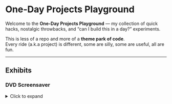 # One-Day Projects Playground

Welcome to the **One-Day Projects Playground** — my collection of quick hacks, nostalgic throwbacks, and “can I build this in a day?” experiments.  

This is less of a repo and more of a **theme park of code**.  
Every ride (a.k.a project) is different, some are silly, some are useful, all are fun.  

---

## Exhibits

### DVD Screensaver
<details>
<summary> Click to expand</summary>

Do you remember sitting in front of a TV, waiting for the **DVD logo** to bounce perfectly into the corner?  
This project revives that exact chaos, but now with Python and your own logos.  

**Features**
- Classic bouncing DVD logo   
- RoboStore + Unitree logo
- Infinite loop of fun  
- 100% nostalgia certified  

**▶Run It**
```bash
cd dvd_screensaver
python Dvd_Screensaver.py
